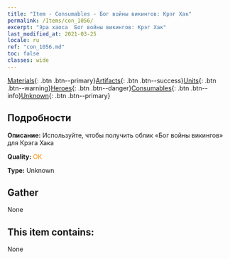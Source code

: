 ```yaml
---
title: "Item - Consumables - Бог войны викингов: Крэг Хак"
permalink: /Items/con_1056/
excerpt: "Эра хаоса  Бог войны викингов: Крэг Хак"
last_modified_at: 2021-03-25
locale: ru
ref: "con_1056.md"
toc: false
classes: wide
---
```

 [Materials](/ru/Items/){: .btn .btn--primary}[Artifacts](/ru/Items/Artifacts/){: .btn .btn--success}[Units](/ru/Items/Units/){: .btn .btn--warning}[Heroes](/ru/Items/Heroes/){: .btn .btn--danger}[Consumables](/ru/Items/Consumables/){: .btn .btn--info}[Unknown](/ru/Items/Unknown/){: .btn .btn--primary}

## Подробности
 **Описание:** Используйте, чтобы получить облик «Бог войны викингов» для Крэга Хака

 **Quality:** <span style="color: #FF8C00">OK</span>

 **Type:** Unknown

## Gather

  None

## This item contains:

  None

